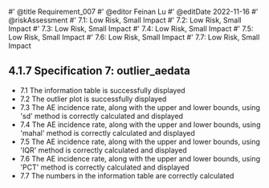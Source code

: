 #' @title Requirement_007
#' @editor Feinan Lu
#' @editDate 2022-11-16
#' @riskAssessment
#' 7.1: Low Risk, Small Impact
#' 7.2: Low Risk, Small Impact
#' 7.3: Low Risk, Small Impact
#' 7.4: Low Risk, Small Impact
#' 7.5: Low Risk, Small Impact
#' 7.6: Low Risk, Small Impact
#' 7.7: Low Risk, Small Impact


## 4.1.7 Specification 7: outlier_aedata

+ 7.1 The information table is successfully displayed
+ 7.2 The outlier plot is successfully displayed
+ 7.3 The AE incidence rate, along with the upper and lower bounds, using 'sd' method is correctly calculated and displayed
+ 7.4 The AE incidence rate, along with the upper and lower bounds, using 'mahal' method is correctly calculated and displayed
+ 7.5 The AE incidence rate, along with the upper and lower bounds, using 'IQR' method is correctly calculated and displayed
+ 7.6 The AE incidence rate, along with the upper and lower bounds, using 'PCT' method is correctly calculated and displayed
+ 7.7 The numbers in the information table are correctly calculated 
